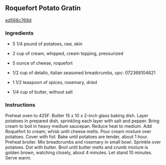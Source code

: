 ## Roquefort Potato Gratin

[ed566c769d](http://www.epicurious.com/recipes/food/views/roquefort-potato-gratin-100685)

### Ingredients

 - 5 1/4 pound of potatoes, raw, skin

 - 2 cup of cream, whipped, cream topping, pressurized

 - 5 ounce of cheese, roquefort

 - 1/2 cup of delallo, italian seasoned breadcrumbs, upc: 072368104621

 - 1 1/2 teaspoon of spices, rosemary, dried

 - 1/4 cup of butter, without salt

### Instructions

Preheat oven to 425F. Butter 15 x 10 x 2-inch glass baking dish. Layer potatoes in prepared dish, sprinkling each layer with salt and pepper. Bring cream to boil in heavy medium saucepan. Reduce heat to medium. Add Roquefort to cream; whisk until cheese melts. Pour cream mixture over potatoes. Cover with foil. Bake until potatoes are tender, about 1 hour. Preheat broiler. Mix breadcrumbs and rosemary in small bowl. Sprinkle over potatoes. Dot with butter. Broil until butter melts and crumb mixture is golden brown, watching closely, about 4 minutes. Let stand 10 minutes. Serve warm.